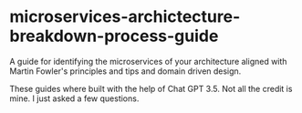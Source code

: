 # microservices-archictecture-breakdown-process-guide
A guide for identifying the microservices of your architecture aligned with Martin Fowler's principles and tips and domain driven design.

These guides where built with the help of Chat GPT 3.5. Not all the credit is mine. I just asked a few questions.
